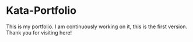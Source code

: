 # Kata-Portfolio
This is my portfolio. 
I am continuously working on it, this is the first version.
Thank you for visiting here!
